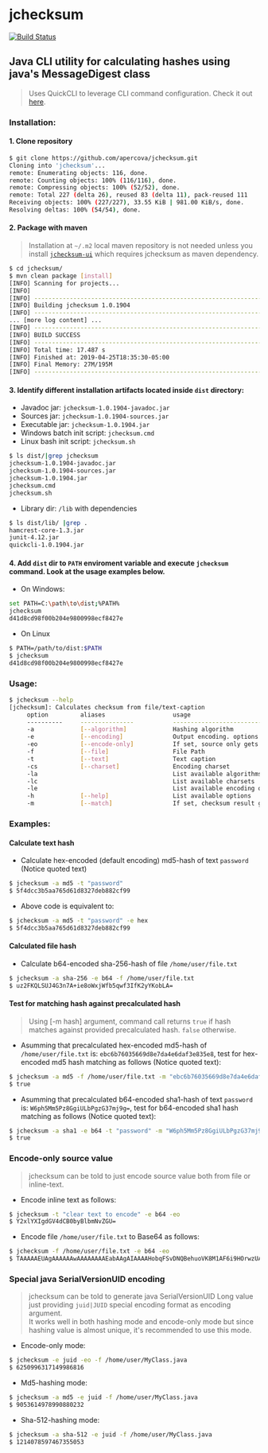 # jchecksum  
[![Build Status](https://travis-ci.org/apercova/jchecksum.svg?branch=master)](https://travis-ci.org/apercova/jchecksum)
## Java CLI utility for calculating hashes using java's MessageDigest class

> Uses QuickCLI to leverage CLI command configuration. Check it out [here](https://github.com/apercova/QuickCLI).

### Installation:
#### 1. Clone repository
```bash
$ git clone https://github.com/apercova/jchecksum.git
Cloning into 'jchecksum'...
remote: Enumerating objects: 116, done.
remote: Counting objects: 100% (116/116), done.
remote: Compressing objects: 100% (52/52), done.
remote: Total 227 (delta 26), reused 83 (delta 11), pack-reused 111
Receiving objects: 100% (227/227), 33.55 KiB | 981.00 KiB/s, done.
Resolving deltas: 100% (54/54), done.
```

#### 2. Package with maven 
> Installation at ```~/.m2``` local maven repository is not needed unless you install [```jchecksum-ui```](https://github.com/apercova/jchecksum-ui) which requires jchecksum as maven dependency.
```bash
$ cd jchecksum/
$ mvn clean package [install]
[INFO] Scanning for projects...
[INFO]
[INFO] ------------------------------------------------------------------------
[INFO] Building jchecksum 1.0.1904
[INFO] ------------------------------------------------------------------------
... [more log content] ...
[INFO] ------------------------------------------------------------------------
[INFO] BUILD SUCCESS
[INFO] ------------------------------------------------------------------------
[INFO] Total time: 17.487 s
[INFO] Finished at: 2019-04-25T18:35:30-05:00
[INFO] Final Memory: 27M/195M
[INFO] ------------------------------------------------------------------------
```

#### 3. Identify different installation artifacts located inside ```dist``` directory:
- Javadoc jar: ```jchecksum-1.0.1904-javadoc.jar```
- Sources jar: ```jchecksum-1.0.1904-sources.jar```
- Executable jar: ```jchecksum-1.0.1904.jar```
- Windows batch init script: ```jchecksum.cmd```
- Linux bash init script: ```jchecksum.sh```
```bash
$ ls dist/|grep jchecksum
jchecksum-1.0.1904-javadoc.jar
jchecksum-1.0.1904-sources.jar
jchecksum-1.0.1904.jar
jchecksum.cmd
jchecksum.sh
```

- Library dir: ```/lib``` with dependencies
```bash
$ ls dist/lib/ |grep .
hamcrest-core-1.3.jar
junit-4.12.jar
quickcli-1.0.1904.jar
```

#### 4. Add ```dist``` dir to ```PATH``` enviroment variable and execute ```jchecksum``` command. Look at the usage examples below.
 - On Windows:
```bash 
set PATH=C:\path\to\dist;%PATH%
jchecksum
d41d8cd98f00b204e9800998ecf8427e
```
 - On Linux
```bash 
$ PATH=/path/to/dist:$PATH
$ jchecksum
d41d8cd98f00b204e9800998ecf8427e
```

### Usage: 
```bash
$ jchecksum --help
[jchecksum]: Calculates checksum from file/text-caption
     option         aliases                   usage
     ----------     ---------------           -------------------------
     -a             [--algorithm]             Hashing algorithm
     -e             [--encoding]              Output encoding. options: [HEX,B64], default: HEX
     -eo            [--encode-only]           If set, source only gets encoded
     -f             [--file]                  File Path
     -t             [--text]                  Text caption
     -cs            [--charset]               Encoding charset
     -la                                      List available algorithms
     -lc                                      List available charsets
     -le                                      List available encoding options
     -h             [--help]                  List available options
     -m             [--match]                 If set, checksum result gets compared against suplied pattern
```
### Examples:
#### Calculate text hash
- Calculate hex-encoded (default encoding) md5-hash of text ```password``` (Notice quoted text)
```bash
$ jchecksum -a md5 -t "password"
$ 5f4dcc3b5aa765d61d8327deb882cf99
```
- Above code is equivalent to:
```bash
$ jchecksum -a md5 -t "password" -e hex
$ 5f4dcc3b5aa765d61d8327deb882cf99
```

#### Calculated file hash
- Calculate b64-encoded sha-256-hash of file ```/home/user/file.txt```
```bash
$ jchecksum -a sha-256 -e b64 -f /home/user/file.txt
$ uz2FKQLSUJ4G3n7A+ie8oWxjWfb5qwf3IfK2yYKobLA=
```

#### Test for matching hash against precalculated hash
> Using [-m hash] argument, command call returns ```true``` if hash matches against provided precalculated hash. ```false``` otherwise.  
- Asumming that precalculated hex-encoded md5-hash of ```/home/user/file.txt``` is: ```ebc6b76035669d8e7da4e6daf3e835e8```, test for hex-encoded md5 hash matching as follows (Notice quoted text):
```bash
$ jchecksum -a md5 -f /home/user/file.txt -m "ebc6b76035669d8e7da4e6daf3e835e8"
$ true
```
- Asumming that precalculated b64-encoded sha1-hash of text ```password``` is: ```W6ph5Mm5Pz8GgiULbPgzG37mj9g=```, test for b64-encoded sha1 hash matching as follows (Notice quoted text):
```bash
$ jchecksum -a sha1 -e b64 -t "password" -m "W6ph5Mm5Pz8GgiULbPgzG37mj9g="
$ true
```

### Encode-only source value
> jchecksum can be told to just encode source value both from file or inline-text.  
- Encode inline text as follows:
```bash
$ jchecksum -t "clear text to encode" -e b64 -eo
$ Y2xlYXIgdGV4dCB0byBlbmNvZGU=
```
- Encode file ```/home/user/file.txt``` to Base64 as follows:
```bash
$ jchecksum -f /home/user/file.txt -e b64 -eo
$ TAAAAAEUAgAAAAAAwAAAAAAAAEabAAgAIAAAAHobqFSvDNQBehuoVK8M1AF6i9HOrwzUAT ...
```

### Special java SerialVersionUID encoding
> jchecksum can be told to generate java SerialVersionUID Long value just providing ```juid|JUID``` special encoding format as encoding argument.  
> It works well in both hashing mode and encode-only mode but since hashing value is almost unique, it's recommended to use this mode.  
- Encode-only mode:
```bash
$ jchecksum -e juid -eo -f /home/user/MyClass.java 
$ 6250996317149986816
```
- Md5-hashing mode:
```bash
$ jchecksum -a md5 -e juid -f /home/user/MyClass.java
$ 9053614978990880232
```
- Sha-512-hashing mode:
```bash
$ jchecksum -a sha-512 -e juid -f /home/user/MyClass.java
$ 1214078597467355053
```
